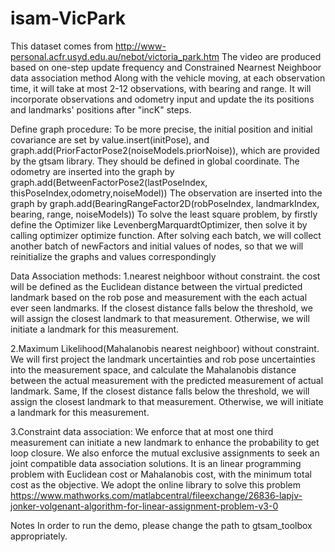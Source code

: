 # isam-VicPark
This dataset comes from http://www-personal.acfr.usyd.edu.au/nebot/victoria_park.htm
The video are produced based on one-step update frequency and Constrained Nearnest Neighboor data association method
Along with the vehicle moving, at each observation time, it will take at most 2-12 observations, with bearing and range. It will incorporate observations and odometry input and update the its positions and landmarks' positions after "incK" steps.

Define graph procedure:
To be more precise, the initial position and initial covariance are set by value.insert(initPose), and graph.add(PriorFactorPose2(noiseModels.priorNoise)), which are provided by the gtsam library. They should be defined in global coordinate.
The odometry are inserted into the graph by graph.add(BetweenFactorPose2(lastPoseIndex, thisPoseIndex,odometry,noiseModel))
The observation are inserted into the graph by graph.add(BearingRangeFactor2D(robPoseIndex, landmarkIndex, bearing, range, noiseModels))
To solve the least square problem, by firstly define the Optimizer like LevenbergMarquardtOptimizer, then solve it by calling optimizer optimize function. After solving each batch, we will collect another batch of newFactors and initial values of nodes, so that we will 
reinitialize the graphs and values correspondingly 

Data Association methods:
1.nearest neighboor without constraint. the cost will be defined as the Euclidean distance between the virtual predicted landmark based on the rob pose and measurement with the each actual ever seen landmarks. If the closest distance falls below the threshold, we will assign the closest landmark to that measurement. Otherwise, we will initiate a landmark for this measurement.

2.Maximum Likelihood(Mahalanobis nearest neighboor) without constraint. We will first project the landmark uncertainties and rob pose uncertainties into the measurement space, and calculate the Mahalanobis distance between the actual measurement with the predicted measurement of actual landmark. Same, If the closest distance falls below the threshold, we will assign the closest landmark to that measurement. Otherwise, we will initiate a landmark for this measurement.

3.Constraint data association:
We enforce that at most one third measurement can initiate a new landmark to enhance the probability to get loop closure. We also enforce the mutual exclusive assignments to seek an joint compatible data association solutions. It is an linear programming problem with Euclidean cost or Mahalanobis cost, with the minimum total cost as the objective. We adopt the online library to solve this problem
https://www.mathworks.com/matlabcentral/fileexchange/26836-lapjv-jonker-volgenant-algorithm-for-linear-assignment-problem-v3-0


Notes
In order to run the demo, please change the path to gtsam_toolbox appropriately.




 
